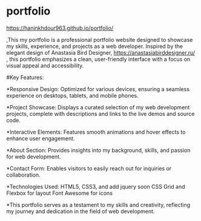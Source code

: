 # portfolio

https://haninkhdour963.github.io/portfolio/

 ,This my portfolio is a professional  portfolio website designed to showcase my skills, experience, and projects as a web developer. Inspired by the elegant design of Anastasia Bird Designer,
 https://anastasiabirddesigner.ru/  , this portfolio emphasizes a clean, user-friendly interface with a focus on visual appeal and accessibility.

#Key Features:

*Responsive Design: 
Optimized for various devices, ensuring a seamless experience on desktops, tablets, and mobile phones.

*Project Showcase:
Displays a curated selection of my web development projects, complete with descriptions and links to the live demos and source code.

*Interactive Elements:
Features smooth animations and hover effects to enhance user engagement.

*About Section:
Provides insights into my background, skills, and passion for web development.

*Contact Form:
Enables visitors to easily reach out for inquiries or collaboration.

*Technologies Used:
HTML5, CSS3, and add jquery soon
CSS Grid and Flexbox for layout
Font Awesome for icons

*This portfolio serves as a testament to my skills and creativity, reflecting my journey and dedication in the field of web development.

